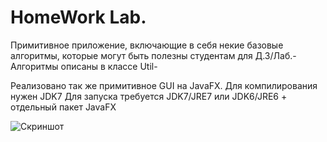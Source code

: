 HomeWork Lab.
=============
Примитивное приложение, включающие в себя некие базовые алгоритмы, которые могут быть полезны студентам для Д.З/Лаб.-
Алгоритмы описаны в классе Util-

Реализовано так же примитивное GUI на JavaFX.
Для компилирования нужен JDK7
Для запуска требуется JDK7/JRE7 или JDK6/JRE6 + отдельный пакет JavaFX

![Скриншот](http://joxi.ru/uploads/prod/2013/10/02/18f/77d/315cfbee1968a6a47847376dcd1e88504b92c804.jpg)